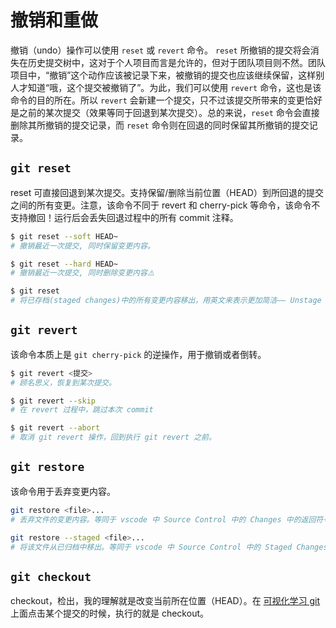 # 撤销和重做

撤销（undo）操作可以使用 `reset` 或 `revert` 命令。 `reset` 所撤销的提交将会消失在历史提交树中，这对于个人项目而言是允许的，但对于团队项目则不然。团队项目中，“撤销”这个动作应该被记录下来，被撤销的提交也应该继续保留，这样别人才知道“哦，这个提交被撤销了”。为此，我们可以使用 `revert` 命令，这也是该命令的目的所在。所以 `revert` 会新建一个提交，只不过该提交所带来的变更恰好是之前的某次提交（效果等同于回退到某次提交）。总的来说，`reset` 命令会直接删除其所撤销的提交记录，而 `reset` 命令则在回退的同时保留其所撤销的提交记录。

## `git reset`

reset 可直接回退到某次提交。支持保留/删除当前位置（HEAD）到所回退的提交之间的所有变更。注意，该命令不同于 revert 和 cherry-pick 等命令，该命令不支持撤回！运行后会丢失回退过程中的所有 commit 注释。

```sh
$ git reset --soft HEAD~
# 撤销最近一次提交, 同时保留变更内容。

$ git reset --hard HEAD~
# 撤销最近一次提交, 同时删除变更内容⚠️

$ git reset
# 将已存档(staged changes)中的所有变更内容移出，用英文来表示更加简洁—— Unstage All Changes。
```

## `git revert`

该命令本质上是 `git cherry-pick` 的逆操作，用于撤销或者倒转。

```sh
$ git revert <提交>
# 顾名思义，恢复到某次提交。

$ git revert --skip
# 在 revert 过程中，跳过本次 commit

$ git revert --abort
# 取消 git revert 操作，回到执行 git revert 之前。
```

## `git restore`

该命令用于丢弃变更内容。

```sh
git restore <file>...
# 丢弃文件的变更内容。等同于 vscode 中 Source Control 中的 Changes 中的返回符号（Discard Changes）

git restore --staged <file>...
# 将该文件从已归档中移出。等同于 vscode 中 Source Control 中的 Staged Changes 中的减号符号（Unstaged Changes）
```

## `git checkout`

checkout，检出，我的理解就是改变当前所在位置（HEAD）。在 [可视化学习 git](https://learngitbranching.js.org) 上面点击某个提交的时候，执行的就是 checkout。
